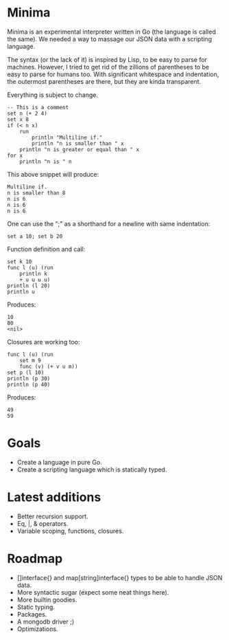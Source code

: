 Minima
======

Minima is an experimental interpreter written in Go (the language is called the same).
We needed a way to massage our JSON data with a scripting language.

The syntax (or the lack of it) is inspired by Lisp, to be easy to parse for machines.
However, I tried to get rid of the zillions of parentheses to be easy to parse for humans too.
With significant whitespace and indentation, the outermost parentheses are there, but they are kinda transparent.

Everything is subject to change.

```
-- This is a comment
set n (+ 2 4)
set x 8
if (< n x)
	run
		println "Multiline if."
		println "n is smaller than " x
	println "n is greater or equal than " x
for x
	println "n is " n
```

This above snippet will produce:

```
Multiline if.
n is smaller than 8
n is 6
n is 6
n is 6
```

One can use the ";" as a shorthand for a newline with same indentation:
```
set a 10; set b 20
```

Function definition and call:
```
set k 10
func l (u) (run
	println k
	+ u u u u)
println (l 20) 
println u
```

Produces:
```
10
80
<nil>
```

Closures are working too:
```
func l (u) (run
	set m 9
	func (v) (+ v u m))
set p (l 10)
println (p 30)
println (p 40)
```

Produces:
```
49
59
```

Goals
======
- Create a language in pure Go.
- Create a scripting language which is statically typed.

Latest additions
======
- Better recursion support.
- Eq, |, & operators.
- Variable scoping, functions, closures.

Roadmap
======
- []interface{} and map[string]interface{} types to be able to handle JSON data.
- More syntactic sugar (expect some neat things here).
- More builtin goodies.
- Static typing.
- Packages.
- A mongodb driver ;)
- Optimizations.